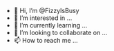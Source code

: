 - 👋 Hi, I’m @FizzyIsBusy
- 👀 I’m interested in ...
- 🌱 I’m currently learning ...
- 💞️ I’m looking to collaborate on ...
- 📫 How to reach me ...

<!---
FizzyIsBusy/FizzyIsBusy is a ✨ special ✨ repository because its `README.md` (this file) appears on your GitHub profile.
You can click the Preview link to take a look at your changes.
--->
